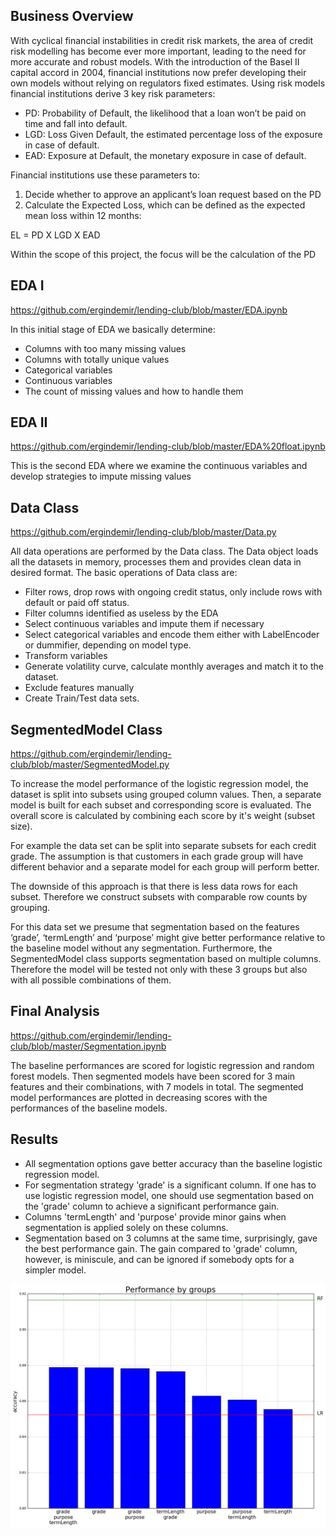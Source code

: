 ## Business Overview
With cyclical financial instabilities in credit risk markets, the area of credit risk modelling has become
ever more important, leading to the need for more accurate and robust models. With the introduction
of the Basel II capital accord in 2004, financial institutions now prefer developing their own models
without relying on regulators fixed estimates.
Using risk models financial institutions derive 3 key risk parameters:
* PD: Probability of Default, the likelihood that a loan won’t be paid on time and fall into default.
* LGD: Loss Given Default, the estimated percentage loss of the exposure in case of default.
* EAD: Exposure at Default, the monetary exposure in case of default.

Financial institutions use these parameters to:

1. Decide whether to approve an applicant’s loan request based on the PD
2. Calculate the Expected Loss, which can be defined as the expected mean loss within 12 months:

  EL = PD X LGD X EAD

Within the scope of this project, the focus will be the calculation of the PD

## EDA I
https://github.com/ergindemir/lending-club/blob/master/EDA.ipynb

In this initial stage of EDA we basically determine:
* Columns with too many missing values
* Columns with totally unique values
* Categorical variables
* Continuous variables
* The count of missing values and how to handle them

## EDA II
https://github.com/ergindemir/lending-club/blob/master/EDA%20float.ipynb

This is the second EDA where we examine the continuous variables and develop strategies to impute missing values

## Data Class
https://github.com/ergindemir/lending-club/blob/master/Data.py

All data operations are performed by the Data class.
The Data object loads all the datasets in memory, processes them and provides clean data in desired format.
The basic operations of Data class are:
* Filter rows, drop rows with ongoing credit status, only include rows with default or paid off status.
* Filter columns identified as useless by the EDA
* Select continuous variables and impute them if necessary
* Select categorical variables and encode them either with LabelEncoder or dummifier, depending on model type.
* Transform variables
* Generate volatility curve, calculate monthly averages and match it to the dataset.
* Exclude features manually
* Create Train/Test data sets.

## SegmentedModel Class
https://github.com/ergindemir/lending-club/blob/master/SegmentedModel.py

To increase the model performance of the logistic regression model, 
the dataset is split into subsets using grouped column values.
Then, a separate model is built for each subset and corresponding score is evaluated.
The overall score is calculated by combining each score by it's weight (subset size).
                                                                       
For example the data set can be split into separate subsets for each credit grade.
The assumption is that customers in each grade group will have different behavior and a separate model for each group will perform better. 

The downside of this approach is that there is less data rows for each subset. Therefore we construct subsets with comparable row counts by grouping.

For this data set we presume that segmentation based on the features ‘grade’, ‘termLength’ and ‘purpose’ might give better performance relative to the baseline model without any segmentation. Furthermore, the SegmentedModel class supports segmentation based on multiple columns. Therefore the model will be tested not only with these 3 groups but also with all possible combinations of them.

## Final Analysis
https://github.com/ergindemir/lending-club/blob/master/Segmentation.ipynb

The baseline performances are scored for logistic regression and random forest models.
Then segmented models have been scored for 3 main features and their combinations, with 7 models in total.
The segmented model performances are plotted in decreasing scores with the performances of the baseline models.

## Results

* All segmentation options gave better accuracy than the baseline logistic regression model. 
* For segmentation strategy 'grade' is a significant column. If one has to use logistic regression model, one should use segmentation based on the 'grade' column to achieve a significant performance gain.
* Columns 'termLength' and 'purpose' provide minor gains when segmentation is applied solely on these columns.
* Segmentation based on 3 columns at the same time, surprisingly, gave the best performance gain. The gain compared to 'grade' column, however, is miniscule, and can be ignored if somebody opts for a simpler model.

![Alt](https://github.com/ergindemir/lending-club/blob/master/segmented_model_performance.png "Model Performance")

